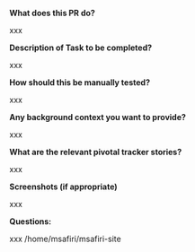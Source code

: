 **What does this PR do?**

xxx

**Description of Task to be completed?**

xxx

**How should this be manually tested?**

xxx

**Any background context you want to provide?**

xxx

**What are the relevant pivotal tracker stories?**

xxx

**Screenshots (if appropriate)**

xxx

**Questions:**

xxx
/home/msafiri/msafiri-site